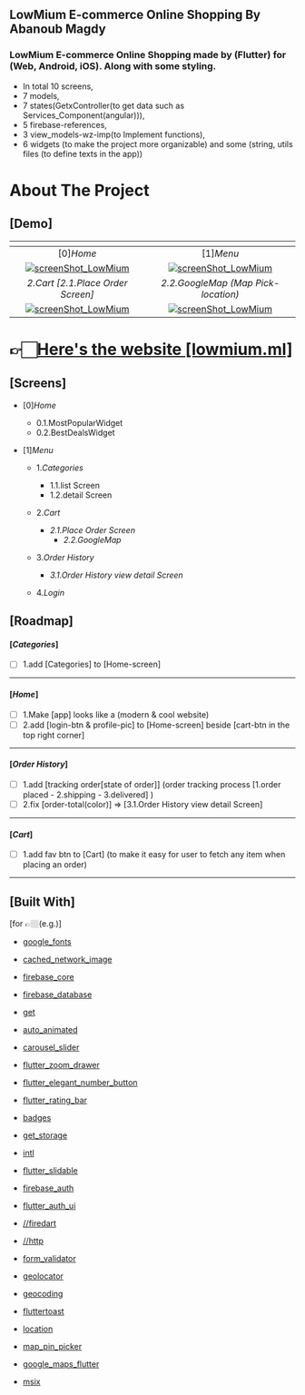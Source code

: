 
## LowMium E-commerce Online Shopping By Abanoub Magdy

### LowMium E-commerce Online Shopping made by (Flutter) for (Web, Android, iOS). Along with some styling.
* In total 10 screens,
* 7 models,
* 7 states(GetxController(to get data such as Services_Component(angular))),
* 5 firebase-references,
* 3 view_models-wz-imp(to Implement functions),
* 6 widgets (to make the project more organizable) and some (string, utils files (to define texts in the app))

# About The Project
## [Demo]
| [![]()]() | [![]()]() |
|:---:|:---:|
| [0]*Home*   | [1]*Menu* |
| [![screenShot_LowMium](https://i.ibb.co/6yxvfMX/image.png)](https://lowmium.ml/) |[![screenShot_LowMium](https://i.ibb.co/MpshPmh/image.png)](https://lowmium.ml/)
| *2.Cart [2.1.Place Order Screen]*  | *2.2.GoogleMap (Map Pick-location)* |
| [![screenShot_LowMium](https://i.ibb.co/02NwcWz/image.png)](https://lowmium.ml/) |[![screenShot_LowMium](https://i.ibb.co/k01KPxN/image.png)](https://lowmium.ml/)



# 👉🏻[Here's the website [lowmium.ml]](https://lowmium.ml/)

## [Screens]

* [0]*Home*
  * 0.1.MostPopularWidget
  * 0.2.BestDealsWidget

* [1]*Menu*
  * 1.*Categories*
    * 1.1.list Screen
    * 1.2.detail Screen

  * 2.*Cart*
    * *2.1.Place Order Screen*
        * *2.2.GoogleMap*

  * 3.*Order History*
    * *3.1.Order History view detail Screen*

  * 4.*Login*



## [Roadmap]

#### [*Categories*]
- [ ]  1.add [Categories] to [Home-screen]

----
#### [*Home*]
- [ ]  1.Make [app] looks like a (modern & cool website)
- [ ]  2.add [login-btn & profile-pic] to [Home-screen] beside [cart-btn in the top right corner]

----
#### [*Order History*]
- [ ]  1.add [tracking order[state of order]] (order tracking process [1.order placed - 2.shipping - 3.delivered] )
- [ ]  2.fix [order-total(color)] => [3.1.Order History view detail Screen]

----
 #### [*Cart*]
- [ ]  1.add fav btn to [Cart] (to make it easy for user to fetch any item when placing an order)
----




## [Built With]
 [for 👉🏼(e.g.)]
* [google_fonts]
* [cached_network_image]
* [firebase_core]
* [firebase_database]
* [get]
* [auto_animated]
* [carousel_slider]
* [flutter_zoom_drawer]
* [flutter_elegant_number_button]
* [flutter_rating_bar]
* [badges]
* [get_storage]
* [intl]
* [flutter_slidable]
* [firebase_auth]
* [flutter_auth_ui]


* [//firedart]
* [//http] 

* [form_validator]

* [geolocator]
* [geocoding]
* [fluttertoast]
* [location]
* [map_pin_picker]
* [google_maps_flutter]
* [msix]



[google_fonts]: https://pub.dev/packages/google_fonts
[cached_network_image]: https://pub.dev/packages/cached_network_image
[firebase_core]: https://pub.dev/packages/firebase_core
[firebase_database]: https://pub.dev/packages/firebase_database

[get]: https://pub.dev/packages/get
[auto_animated]: https://pub.dev/packages/auto_animated
[carousel_slider]: https://pub.dev/packages/carousel_slider
[flutter_zoom_drawer]: https://pub.dev/packages/flutter_zoom_drawer
[flutter_elegant_number_button]: https://pub.dev/packages/flutter_elegant_number_button
[flutter_rating_bar]: https://pub.dev/packages/flutter_rating_bar
[badges]: https://pub.dev/packages/badges
[get_storage]: https://pub.dev/packages/get_storage


[intl]: https://pub.dev/packages/intl
[flutter_slidable]: https://pub.dev/packages/flutter_slidable


[firebase_auth]: https://pub.dev/packages/firebase_auth
[flutter_auth_ui]: https://pub.dev/packages/flutter_auth_ui

[//firedart]: https://pub.dev/packages/firedart
[//http]: https://pub.dev/packages/http

[form_validator]: https://pub.dev/packages/form_validator

[geolocator]: https://pub.dev/packages/geolocator
[geocoding]: https://pub.dev/packages/geocoding


[fluttertoast]: https://pub.dev/packages/fluttertoast
[location]: https://pub.dev/packages/location
[map_pin_picker]: https://pub.dev/packages/map_pin_picker
[google_maps_flutter]: https://pub.dev/packages/google_maps_flutter

[msix]: https://pub.dev/packages/msix
